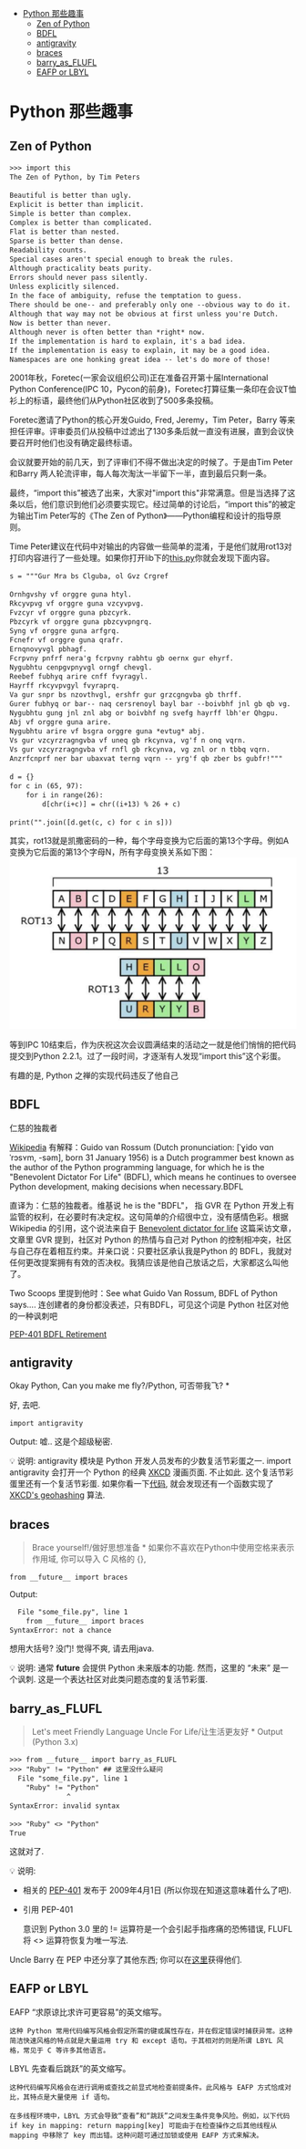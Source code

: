 - [Python 那些趣事](#python-那些趣事)
    - [Zen of Python](#zen-of-python)
    - [BDFL](#bdfl)
    - [antigravity](#antigravity)
    - [braces](#braces)
    - [barry_as_FLUFL](#barry_as_flufl)
    - [EAFP or LBYL](#eafp-or-lbyl)
# Python 那些趣事

## Zen of Python

```
>>> import this
The Zen of Python, by Tim Peters

Beautiful is better than ugly.
Explicit is better than implicit.
Simple is better than complex.
Complex is better than complicated.
Flat is better than nested.
Sparse is better than dense.
Readability counts.
Special cases aren't special enough to break the rules.
Although practicality beats purity.
Errors should never pass silently.
Unless explicitly silenced.
In the face of ambiguity, refuse the temptation to guess.
There should be one-- and preferably only one --obvious way to do it.
Although that way may not be obvious at first unless you're Dutch.
Now is better than never.
Although never is often better than *right* now.
If the implementation is hard to explain, it's a bad idea.
If the implementation is easy to explain, it may be a good idea.
Namespaces are one honking great idea -- let's do more of those!

```

2001年秋，Foretec(一家会议组织公司)正在准备召开第十届International Python Conference(IPC 10，Pycon的前身)，Foretec打算征集一条印在会议T恤衫上的标语，最终他们从Python社区收到了500多条投稿。

Foretec邀请了Python的核心开发Guido, Fred, Jeremy，Tim Peter，Barry 等来担任评审。评审委员们从投稿中过滤出了130多条后就一直没有进展，直到会议快要召开时他们也没有确定最终标语。


会议就要开始的前几天，到了评审们不得不做出决定的时候了。于是由Tim Peter和Barry 两人轮流评审，每人每次淘汰一半留下一半，直到最后只剩一条。

最终，“import this”被选了出来，大家对"import this"非常满意。但是当选择了这条以后，他们意识到他们必须要实现它。经过简单的讨论后，“import this”的被定为输出Tim Peter写的《The Zen of Python》——Python编程和设计的指导原则。

Time Peter建议在代码中对输出的内容做一些简单的混淆，于是他们就用rot13对打印内容进行了一些处理。如果你打开lib下的[this.py](https://github.com/python/cpython/tree/master/Lib/this.py)你就会发现下面内容。

```
s = """Gur Mra bs Clguba, ol Gvz Crgref

Ornhgvshy vf orggre guna htyl.
Rkcyvpvg vf orggre guna vzcyvpvg.
Fvzcyr vf orggre guna pbzcyrk.
Pbzcyrk vf orggre guna pbzcyvpngrq.
Syng vf orggre guna arfgrq.
Fcnefr vf orggre guna qrafr.
Ernqnovyvgl pbhagf.
Fcrpvny pnfrf nera'g fcrpvny rabhtu gb oernx gur ehyrf.
Nygubhtu cenpgvpnyvgl orngf chevgl.
Reebef fubhyq arire cnff fvyragyl.
Hayrff rkcyvpvgyl fvyraprq.
Va gur snpr bs nzovthvgl, ershfr gur grzcgngvba gb thrff.
Gurer fubhyq or bar-- naq cersrenoyl bayl bar --boivbhf jnl gb qb vg.
Nygubhtu gung jnl znl abg or boivbhf ng svefg hayrff lbh'er Qhgpu.
Abj vf orggre guna arire.
Nygubhtu arire vf bsgra orggre guna *evtug* abj.
Vs gur vzcyrzragngvba vf uneq gb rkcynva, vg'f n onq vqrn.
Vs gur vzcyrzragngvba vf rnfl gb rkcynva, vg znl or n tbbq vqrn.
Anzrfcnprf ner bar ubaxvat terng vqrn -- yrg'f qb zber bs gubfr!"""

d = {}
for c in (65, 97):
    for i in range(26):
        d[chr(i+c)] = chr((i+13) % 26 + c)

print("".join([d.get(c, c) for c in s]))
```
其实，rot13就是凯撒密码的一种，每个字母变换为它后面的第13个字母。例如A变换为它后面的第13个字母N，所有字母变换关系如下图：
![](./pics/rot13.png)

等到IPC 10结束后，作为庆祝这次会议圆满结束的活动之一就是他们悄悄的把代码提交到Python 2.2.1。过了一段时间，才逐渐有人发现“import this”这个彩蛋。

有趣的是, Python 之禅的实现代码违反了他自己

## BDFL
仁慈的独裁者

[Wikipedia](https://link.zhihu.com/?target=https%3A//en.wikipedia.org/wiki/Guido_van_Rossum) 有解释：Guido van Rossum (Dutch pronunciation: [ˈɣido vɑn ˈrɔsʏm, -səm], born 31 January 1956) is a Dutch programmer best known as the author of the Python programming language, for which he is the "Benevolent Dictator For Life" (BDFL), which means he continues to oversee Python development, making decisions when necessary.BDFL

直译为：仁慈的独裁者。维基说 he is the "BDFL"， 指 GVR 在 Python 开发上有监管的权利，在必要时有决定权。这句简单的介绍很中立，没有感情色彩。根据 Wikipedia 的引用，这个说法来自于 [Benevolent dictator for life](https://link.zhihu.com/?target=https%3A//web.archive.org/web/20061001143603/http%3A//www.linuxformat.co.uk/modules.php%3Fop%3Dmodload%26name%3DSections%26file%3Dindex%26req%3Dviewarticle%26artid%3D10) 这篇采访文章，文章里 GVR 提到，社区对 Python 的热情与自己对 Python 的控制相冲突，社区与自己存在着相互约束。并亲口说：只要社区承认我是Python 的 BDFL，我就对任何更改提案拥有有效的否决权。我猜应该是他自己放话之后，大家都这么叫他了。

Two Scoops 里提到他时：See what Guido Van Rossum, BDFL of Python says.... 连创建者的身份都没表述，只有BDFL，可见这个词是 Python 社区对他的一种讽刺吧


[PEP-401 BDFL Retirement](https://www.python.org/dev/peps/pep-0401/)

## antigravity

Okay Python, Can you make me fly?/Python, 可否带我飞? *

好, 去吧.
```
import antigravity
```
Output: 嘘.. 这是个超级秘密.

💡 说明:
antigravity 模块是 Python 开发人员发布的少数复活节彩蛋之一.
import antigravity 会打开一个 Python 的经典 [XKCD](http://xkcd.com/353/) 漫画页面.
不止如此. 这个复活节彩蛋里还有一个复活节彩蛋. 如果你看一下[代码](https://github.com/python/cpython/blob/master/Lib/antigravity.py#L7-L17), 就会发现还有一个函数实现了 [XKCD's geohashing](https://xkcd.com/426/) 算法.


## braces
> Brace yourself!/做好思想准备 *
如果你不喜欢在Python中使用空格来表示作用域, 你可以导入 C 风格的 {},
```
from __future__ import braces
```
Output:
```
  File "some_file.py", line 1
    from __future__ import braces
SyntaxError: not a chance
```
想用大括号? 没门! 觉得不爽, 请去用java.

💡 说明:
通常 __future__ 会提供 Python 未来版本的功能. 然而，这里的 “未来” 是一个讽刺.
这是一个表达社区对此类问题态度的复活节彩蛋.


## barry_as_FLUFL
> Let's meet Friendly Language Uncle For Life/让生活更友好 *
Output (Python 3.x)
```
>>> from __future__ import barry_as_FLUFL
>>> "Ruby" != "Python" ## 这里没什么疑问
  File "some_file.py", line 1
    "Ruby" != "Python"
              ^
SyntaxError: invalid syntax

>>> "Ruby" <> "Python"
True
```
这就对了.

💡 说明:
* 相关的 [PEP-401](https://www.python.org/dev/peps/pep-0401/) 发布于 2009年4月1日 (所以你现在知道这意味着什么了吧).
* 引用 PEP-401

    意识到 Python 3.0 里的 != 运算符是一个会引起手指疼痛的恐怖错误, FLUFL 将 <> 运算符恢复为唯一写法.

Uncle Barry 在 PEP 中还分享了其他东西; 你可以在[这里](https://www.python.org/dev/peps/pep-0401/)获得他们.


## EAFP or LBYL
EAFP
“求原谅比求许可更容易”的英文缩写。

    这种 Python 常用代码编写风格会假定所需的键或属性存在，并在假定错误时捕获异常。这种简洁快速风格的特点就是大量运用 try 和 except 语句。于其相对的则是所谓 LBYL 风格，常见于 C 等许多其他语言。

LBYL
先查看后跳跃”的英文缩写。

    这种代码编写风格会在进行调用或查找之前显式地检查前提条件。此风格与 EAFP 方式恰成对比，其特点是大量使用 if 语句。

    在多线程环境中，LBYL 方式会导致“查看”和“跳跃”之间发生条件竞争风险。例如，以下代码 if key in mapping: return mapping[key] 可能由于在检查操作之后其他线程从 mapping 中移除了 key 而出错。这种问题可通过加锁或使用 EAFP 方式来解决。

